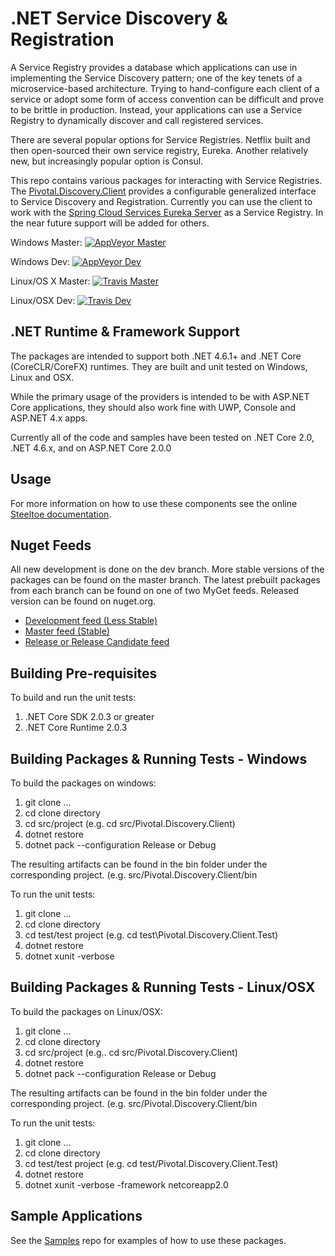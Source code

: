 # .NET Service Discovery & Registration

A Service Registry provides a database which applications can use in implementing the Service Discovery pattern; one of the key tenets of a microservice-based architecture. Trying to hand-configure each client of a service or adopt some form of access convention can be difficult and prove to be brittle in production. Instead, your applications can use a Service Registry to dynamically discover and call registered services.

There are several popular options for Service Registries. Netflix built and then open-sourced their own service registry, Eureka. Another relatively new, but increasingly popular option is Consul.

This repo contains various packages for interacting with Service Registries.  The [Pivotal.Discovery.Client](https://github.com/pivotal-cf/spring-cloud-dotnet-discovery/tree/master/src/Pivotal.Discovery.Client) provides a configurable generalized interface to Service Discovery and Registration.  Currently you can use the client to work with the [Spring Cloud Services Eureka Server](http://docs.pivotal.io/spring-cloud-services/service-registry/) as a Service Registry. In the near future support will be added for others.

Windows Master:  [![AppVeyor Master](https://ci.appveyor.com/api/projects/status/84oangqh3o4fyt7b/branch/master?svg=true)](https://ci.appveyor.com/project/steeltoe/spring-cloud-dotnet-discovery/branch/master)

Windows Dev:  [![AppVeyor Dev](https://ci.appveyor.com/api/projects/status/84oangqh3o4fyt7b/branch/dev?svg=true)](https://ci.appveyor.com/project/steeltoe/spring-cloud-dotnet-discovery/branch/dev)

Linux/OS X Master: [![Travis Master](https://travis-ci.org/pivotal-cf/spring-cloud-dotnet-discovery.svg?branch=master)](https://travis-ci.org/pivotal-cf/spring-cloud-dotnet-discovery)

Linux/OSX Dev: [![Travis Dev](https://travis-ci.org/pivotal-cf/spring-cloud-dotnet-discovery.svg?branch=dev)](https://travis-ci.org/pivotal-cf/spring-cloud-dotnet-discovery)

## .NET Runtime & Framework Support

The packages are intended to support both .NET 4.6.1+ and .NET Core (CoreCLR/CoreFX) runtimes.  They are built and unit tested on Windows, Linux and OSX.

While the primary usage of the providers is intended to be with ASP.NET Core applications, they should also work fine with UWP, Console and ASP.NET 4.x apps.

Currently all of the code and samples have been tested on .NET Core 2.0, .NET 4.6.x, and on ASP.NET Core 2.0.0

## Usage

For more information on how to use these components see the online [Steeltoe documentation](https://steeltoe.io/).

## Nuget Feeds

All new development is done on the dev branch. More stable versions of the packages can be found on the master branch. The latest prebuilt packages from each branch can be found on one of two MyGet feeds. Released version can be found on nuget.org.

- [Development feed (Less Stable)](https://www.myget.org/gallery/steeltoedev)
- [Master feed (Stable)](https://www.myget.org/gallery/steeltoemaster)
- [Release or Release Candidate feed](https://www.nuget.org/)

## Building Pre-requisites

To build and run the unit tests:

1. .NET Core SDK 2.0.3 or greater
1. .NET Core Runtime 2.0.3

## Building Packages & Running Tests - Windows

To build the packages on windows:

1. git clone ...
1. cd clone directory
1. cd src/project (e.g. cd src/Pivotal.Discovery.Client)
1. dotnet restore
1. dotnet pack --configuration Release or Debug

The resulting artifacts can be found in the bin folder under the corresponding project. (e.g. src/Pivotal.Discovery.Client/bin

To run the unit tests:

1. git clone ...
1. cd clone directory
1. cd test/test project (e.g. cd test\Pivotal.Discovery.Client.Test)
1. dotnet restore
1. dotnet xunit -verbose

## Building Packages & Running Tests - Linux/OSX

To build the packages on Linux/OSX:

1. git clone ...
1. cd clone directory
1. cd src/project (e.g.. cd src/Pivotal.Discovery.Client)
1. dotnet restore
1. dotnet pack --configuration Release or Debug

The resulting artifacts can be found in the bin folder under the corresponding project. (e.g. src/Pivotal.Discovery.Client/bin

To run the unit tests:

1. git clone ...
1. cd clone directory
1. cd test/test project (e.g. cd test/Pivotal.Discovery.Client.Test)
1. dotnet restore
1. dotnet xunit -verbose -framework netcoreapp2.0

## Sample Applications

See the [Samples](https://github.com/SteeltoeOSS/Samples) repo for examples of how to use these packages.
